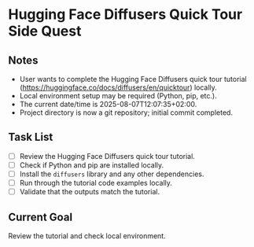 # Hugging Face Diffusers Quick Tour Side Quest

## Notes
- User wants to complete the Hugging Face Diffusers quick tour tutorial (https://huggingface.co/docs/diffusers/en/quicktour) locally.
- Local environment setup may be required (Python, pip, etc.).
- The current date/time is 2025-08-07T12:07:35+02:00.
- Project directory is now a git repository; initial commit completed.

## Task List
- [ ] Review the Hugging Face Diffusers quick tour tutorial.
- [ ] Check if Python and pip are installed locally.
- [ ] Install the `diffusers` library and any other dependencies.
- [ ] Run through the tutorial code examples locally.
- [ ] Validate that the outputs match the tutorial.

## Current Goal
Review the tutorial and check local environment.
